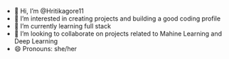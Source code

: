 - 👋 Hi, I’m @Hritikagore11
- 👀 I’m interested in creating projects and building a good coding profile
- 🌱 I’m currently learning full stack 
- 💞️ I’m looking to collaborate on projects related to Mahine Learning and Deep Learning
- 😄 Pronouns: she/her

<!---
Hritikagore11/Hritikagore11 is a ✨ special ✨ repository because its `README.md` (this file) appears on your GitHub profile.
You can click the Preview link to take a look at your changes.
--->

